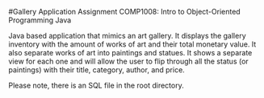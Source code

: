 #Gallery Application
Assignment 
COMP1008: Intro to Object-Oriented Programming Java

Java based application that mimics an art gallery.
It displays the gallery inventory with the amount of works of art and their total monetary value.
It also separate works of art into paintings and statues.
It shows a separate view for each one and will allow the user to flip through all the status (or paintings)
with their title, category, author, and price.

Please note, there is an SQL file in the root directory.
